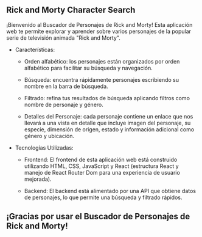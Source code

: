 ## Rick and Morty Character Search

¡Bienvenido al Buscador de Personajes de Rick and Morty! Esta aplicación web te permite explorar y aprender sobre varios personajes de la popular serie de televisión animada "Rick and Morty".

- Características:

  - Orden alfabético: los personajes están organizados por orden alfabético para facilitar su búsqueda y navegación.

  - Búsqueda: encuentra rápidamente personajes escribiendo su nombre en la barra de búsqueda.

  - Filtrado: refina tus resultados de búsqueda aplicando filtros como nombre de personaje y género.

  - Detalles del Personaje: cada personaje contiene un enlace que nos llevará a una vista en detalle que incluye imagen del personaje, su especie, dimensión de origen, estado y ​​información adicional como género y ubicación.

- Tecnologías Utilizadas:

  - Frontend: El frontend de esta aplicación web está construido utilizando HTML, CSS, JavaScript y React (estructura React y manejo de React Router Dom para una experiencia de usuario mejorada).

  - Backend: El backend está alimentado por una API que obtiene datos de personajes, lo que permite una búsqueda y filtrado rápidos.

## ¡Gracias por usar el Buscador de Personajes de Rick and Morty!
